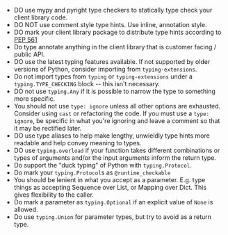 

- DO use mypy and pyright type checkers to statically type check your client library code.
- DO NOT use comment style type hints. Use inline, annotation style.
- DO mark your client library package to distribute type hints according to [PEP 561](https://peps.python.org/pep-0561/)
- Do type annotate anything in the client library that is customer facing / public API.
- DO use the latest typing features available. If not supported by older versions of Python, consider importing from `typing-extensions`.
- Do not import types from `typing` or `typing-extensions` under a `typing.TYPE_CHECKING` block -- this isn't necessary.
- DO not use `typing.Any` if it is possible to narrow the type to something more specific.
- You should not use `type: ignore` unless all other options are exhausted. Consider using `cast` or refactoring the code. If you must use a `type: ignore`, be specific in what you're ignoring and leave a comment so that it may be rectified later.
- DO use type aliases to help make lengthy, unwieldly type hints more readable and help convey meaning to types.
- DO use `typing.overload` if your function takes different combinations or types of arguments and/or the input arguments inform the return type.
- Do support the "duck typing" of Python with `typing.Protocol`.
- Do mark your `typing.Protocol`s as `@runtime_checkable`
- You should be lenient in what you accept as a parameter. E.g. type things as accepting Sequence over List, or Mapping over Dict. This gives flexibility to the caller.
- Do mark a parameter as `typing.Optional` if an explicit value of `None` is allowed.
- Do use `typing.Union` for parameter types, but try to avoid as a return type.
